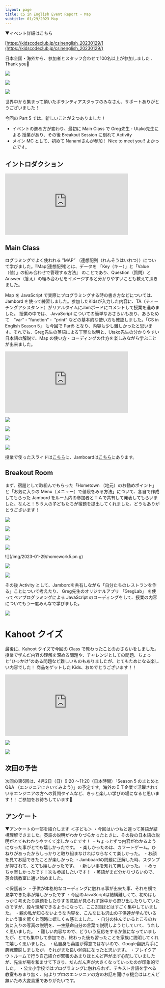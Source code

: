 ```yaml
---
layout: page
title: CS in English Event Report - Map
subtitle: 01/29/2023 Map
---
```




▼イベント詳細はこちら

[https://kidscodeclub.jp/csinenglish_20230129/](https://kidscodeclub.jp/csinenglish_20230129/)


日本全国・海外から、参加者とスタッフ合わせて100名以上が参加しました . Thank you🎉  
 
![](/img/2023-01-29/map1.jpg)  

![](/img/2023-01-29/map2.jpg)

![](/img/2023-01-29/map3.jpg)    


世界中から集まって頂いたボランティアスタッフのみなさん、サポートありがとうございました！
  
 今回の Part 5 では、新しいことが２つありました！
 
- イベントの進め方が変わり、最初に Main Class で Greg先生・Utako先生による 授業があり、その後 Breakout Session に別れて Activity 
- メイン MC として、初めて Nanamiさんが参加！    Nice to meet you!!
よかったです。


## イントロダクション


<iframe width="400" height="200" src="https://www.youtube.com/embed/Cou2ebYMvFU" title="Cs in English Season 5 Class 5 (Map) Introduction" frameborder="0" allow="accelerometer; autoplay; clipboard-write; encrypted-media; gyroscope; picture-in-picture; web-share" allowfullscreen></iframe>


## Main Class

ログラミングでよく使われる ”MAP” （連想配列（れんそうはいれつ））について学びました。『Map(連想配列)とは、データを 「Key（キー）」と「Value（値）」の組み合わせで管理する方法』 のことであり、Question（質問）と Answer（答え）の組み合わせをイメージすると分かりやすいことも教えて頂きました。

Map を JavaScript で実際にプログラミングする時の書き方などについては、 Jambord を使って練習しました。参加したKidsが入力した内容に、TA（ティーチングアシスタント）がリアルタイムにJamボードにコメントして授業を進めました。
授業の中では、 JavaScript についての簡単なおさらいもあり、あらためて　”var”・”function”・
”print” などの基本的な使い方も確認しました。「CS in English Season 5」 も今回で Part5 となり、内容も少し難しかったと思います。それでも、Greg先生の英語による丁寧な説明と、Utako先生の分かりやすい日本語の解説で、Map の使い方・コーディングの仕方を楽しみながら学ぶことが出来ました。

<iframe width="400" height="200" src="https://www.youtube.com/embed/cAbSqgYqLnk" title="Cs in English Season 5 Class 5 (Map) Main Class" frameborder="0" allow="accelerometer; autoplay; clipboard-write; encrypted-media; gyroscope; picture-in-picture; web-share" allowfullscreen></iframe>

![](/img/2023-01-29/class1.jpg)  

![](/img/2023-01-29/class2.jpg)

![](/img/2023-01-29/class3.jpg)

![](/img/2023-01-29/jamboard1.png)

授業で使ったスライドは[こちら](https://docs.google.com/presentation/d/19YrOao1ToHE8cXUkoaasZ77osSlBIsZQNPxhkiBrXSM/edit?usp=sharing)に、Jamboardは[こちら](https://jamboard.google.com/d/1GubgEHsU3vL95XVhnDJaFoJdHwqIpeb5NRifNdtNjXc/edit?usp=sharing)にあります。  

## Breakout Room

まず、宿題として取組んでもらった「Hometown （地元）のお勧めポイント」と「お気に入りの Menu（メニュー）で値段をみる方法」について、各自で作成してもらった Jambord をルーム内の参加者とＴＡで共有して発表してもらいました。なんと！５５人の子どもたちが宿題を提出してくれました。どうもありがとうございます！

![](/img/2023-01-29/homework1.jpg)

![](/img/2023-01-29/homework2.jpg)

![](/img/2023-01-29/homework3.png)

![](/img/2023-01-29/homework4.png)

![](/img/2023-01-29/homework5.pn g)

![](/img/2023-01-29/homework6.png)

![](/img/2023-01-29/homework7.png)

その後 Activity として、Jambordを共有しながら「自分たちのレストランを作る」ことについて考えたり、 Greg先生のオリジナルアプリ 「GregLab」 を使ってペアプログラミングによる JavaScript のコーディングをして、授業の内容についてもう一度みんなで学びました。

![](/img/2023-01-29/breakout1.jpg)


# Kahoot  クイズ

最後に、Kahoot クイズで今回の Class で教わったことのおさらいをしました。授業で学んだ内容の理解を深める問題や、チャレンジとしての問題、ちょっと”ひっかけ”のある問題など難しいものもありましたが、とてもためになる楽しい内容でした！ 商品をゲットした Kids、おめでとうございます！！

<iframe width="400" height="200" src="https://www.youtube.com/embed/a1r6DRcSVjA" title="Cs in English Season 5 Class 5 (Map) Kahoot" frameborder="0" allow="accelerometer; autoplay; clipboard-write; encrypted-media; gyroscope; picture-in-picture; web-share" allowfullscreen></iframe>

![](/img/2023-01-29/kahoot1.jpg)

![](/img/2023-01-29/kahoot2.jpg)


## 次回の予告

次回の第6回は、4月2日（日）9:20 〜11:20（日本時間）「Season 5 のまとめとQ&A （エンジニアにきいてみよう）」の予定です。海外のＩＴ企業で活躍されているエンジニアの方への質問タイムなど、きっと楽しい学びの場になると思います！！ご参加をお待ちしています🎉 


## アンケート

▼アンケートの一部を紹介します
＜子ども＞
・今回はいつもと違って英語が結構理解できました。英語の説明がわかりづらかったときに、その後の日本語の説明がとてもわかりやすくて楽しかったです！
・ちょっとずつ内容がわかるようになった事がとても嬉しかったです。
・楽しかったのは、カフートゲーム。ひねりがあったからしっかりと取り組まなければならなくて楽しかった。
・お顔を見てお話できたことが楽しかった
・Jamboardの問題に正解した時、スタンプが押されて、とても嬉しかったです。
・新しい事を知れて楽しかった。
・めっちゃ楽しかったです！次も参加したいです！
・英語がまだ分かりづらいので、英会話教室に通い始めました。


＜保護者＞
・子供が本格的なコーディングに触れる事が出来た事、それを横で見学できた事が嬉しかったです
・今回のJavaScriptは結構難しくて、初めはしっかり考えたり課題をしたりする意欲が見られず途中から遊び出したりしていたのですが、段々理解できるようになって、ここ2回ほどはすごく集中していました。
・親の私が知らないような内容を、こんなにも沢山の子供達が学んでいるという事を驚くと同時に嬉しくも感じました。
・自分の住んでいるところのお気に入りの写真の説明を、一生懸命自分の言葉で説明しようとしていて、うれしく思いました。
・難しい内容なので、どういう反応をするか気になっていましたが、とても集中して参加でき、終わった後も習ったことを家族に説明してくれて嬉しく思いました。
・私自身も英語が得意ではないので、Google翻訳片手に悪戦苦闘しましたが、それがまた良い勉強になったと思います。
・ブレイクアウトルームで行う自己紹介が緊張のあまりほとんど声が出ず心配していましたが、先生が場を和ませて下さり、だんだん声が大きくなっていったのが印象的でした。
・公立小学校ではプログラミングに触れられず、テキスト言語を学べる教室もあまり無く、何よりプロのエンジニアの方のお話を聞ける機会はほとんど無いため大変貴重でありがたいです。